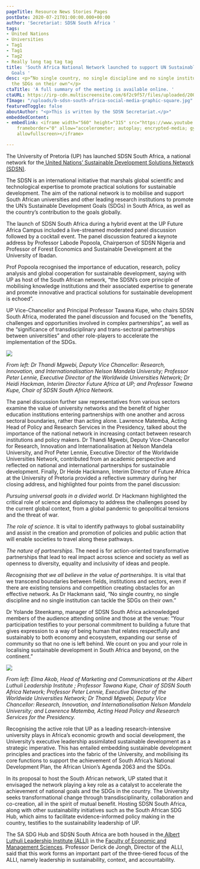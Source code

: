 ```yaml
---
pageTitle: Resource News Stories Pages
postDate: 2020-07-21T01:00:00.000+00:00
author: 'Secretariat: SDSN South Africa '
tags:
- United Nations
- Universities
- Tag1
- Tag1
- Tag2
- Really long tag tag tag
title: 'South Africa National Network launched to support UN Sustainable Development
  Goals '
desc: <p>“No single country, no single discipline and no single institution can tackle
  the SDGs on their own"</p>
ctaTitle: 'A full summary of the meeting is available online. '
ctaURL: https://irp-cdn.multiscreensite.com/6f2c9f57/files/uploaded/200716%20Summary%20University%20Sector%20Support%20to%20SDGs.pdf
fImage: "/uploads/b-sdsn-south-africa-social-media-graphic-square.jpg"
featuredToggle: false
aboutAuthor: "<p>This is written by the SDSN Secretariat.</p>"
embeddedContent:
- embedlink: <iframe width="560" height="315" src="https://www.youtube.com/embed/2JSRLGzCYO0"
    frameborder="0" allow="accelerometer; autoplay; encrypted-media; gyroscope; picture-in-picture"
    allowfullscreen></iframe>

---
```

The University of Pretoria (UP) has launched SDSN South Africa, a national network for the[ United Nations’ Sustainable Development Solutions Network (SDSN)](https://www.unsdsn.org/).

The SDSN is an international initiative that marshals global scientific and technological expertise to promote practical solutions for sustainable development. The aim of the national network is to mobilise and support South African universities and other leading research institutions to promote the UN’s Sustainable Development Goals (SDGs) in South Africa, as well as the country’s contribution to the goals globally.

The launch of SDSN South Africa during a hybrid event at the UP Future Africa Campus included a live-streamed moderated panel discussion followed by a cocktail event. The panel discussion featured a keynote address by Professor Labode Popoola, Chairperson of SDSN Nigeria and Professor of Forest Economics and Sustainable Development at the University of Ibadan.

Prof Popoola recognised the importance of education, research, policy analysis and global cooperation for sustainable development, saying with UP as host of the South African network, “the SDSN’s core principle of mobilising knowledge institutions and their associated expertise to generate and promote innovative and practical solutions for sustainable development is echoed”.

UP Vice-Chancellor and Principal Professor Tawana Kupe, who chairs SDSN South Africa, moderated the panel discussion and focused on the “benefits, challenges and opportunities involved in complex partnerships”, as well as the “significance of transdisciplinary and trans-sectoral partnerships between universities” and other role-players to accelerate the implementation of the SDGs.

![](https://www.up.ac.za/media/shared/1/2022/March%202022/sdsnlaunch450.zp216571.jpg)

_From left: Dr Thandi Mgwebi, Deputy Vice Chancellor: Research, Innovation, and Internationalisation Nelson Mandela University; Professor Peter Lennie, Executive Director of the Worldwide Universities Network; Dr Heidi Hackman, Interim Director Future Africa at UP; and Professor Tawana Kupe, Chair of SDSN South Africa Network._

The panel discussion further saw representatives from various sectors examine the value of university networks and the benefit of higher education institutions entering partnerships with one another and across sectoral boundaries, rather than acting alone. Lawrence Matemba, Acting Head of Policy and Research Services in the Presidency, talked about the importance of the national network in increasing contact between research institutions and policy makers. Dr Thandi Mgwebi, Deputy Vice-Chancellor for Research, Innovation and Internationalisation at Nelson Mandela University, and Prof Peter Lennie, Executive Director of the Worldwide Universities Network, contributed from an academic perspective and reflected on national and international partnerships for sustainable development. Finally, Dr Heide Hackmann, Interim Director of Future Africa at the University of Pretoria provided a reflective summary during her closing address, and highlighted four points from the panel discussion:

_Pursuing universal goals in a divided world_. Dr Hackmann highlighted the critical role of science and diplomacy to address the challenges posed by the current global context, from a global pandemic to geopolitical tensions and the threat of war.

_The role of science_. It is vital to identify pathways to global sustainability and assist in the creation and promotion of policies and public action that will enable societies to travel along these pathways.

_The nature of partnerships_. The need is for action-oriented transformative partnerships that lead to real impact across science and society as well as openness to diversity, equality and inclusivity of ideas and people.

_Recognising that we all believe in the value of partnerships_. It is vital that we transcend boundaries between fields, institutions and sectors, even if there are existing tensions and competition creating obstacles for an effective network. As Dr Hackmann said, “No single country, no single discipline and no single institution can tackle the SDGs on their own.”

Dr Yolande Steenkamp, manager of SDSN South Africa acknowledged members of the audience attending online and those at the venue: “Your participation testifies to your personal commitment to building a future that gives expression to a way of being human that relates respectfully and sustainably to both economy and ecosystem, expanding our sense of community so that no one is left behind. We count on you and your role in localising sustainable development in South Africa and beyond, on the continent.”

![](https://www.up.ac.za/media/shared/1/2022/March%202022/sdsnlaunch500.zp216572.jpg)

_From left: Elma Akob, Head of Marketing and Communications at the Albert Luthuli Leadership Institute ; Professor Tawana Kupe, Chair of SDSN South Africa Network; Professor Peter Lennie, Executive Director of the Worldwide Universities Network; Dr Thandi Mgwebi, Deputy Vice Chancellor: Research, Innovation, and Internationalisation Nelson Mandela University; and Lawrence Matemba, Acting Head Policy and Research Services for the Presidency._

Recognising the active role that UP as a leading research-intensive university plays in Africa’s economic growth and social development, the University’s executive leadership assimilated sustainable development as a strategic imperative. This has entailed embedding sustainable development principles and practices into the fabric of the University, and mobilising its core functions to support the achievement of South Africa’s National Development Plan, the African Union’s Agenda 2063 and the SDGs.

In its proposal to host the South African network, UP stated that it envisaged the network playing a key role as a catalyst to accelerate the achievement of national goals and the SDGs in the country. The University seeks transformational change through transdisciplinarity, collaboration and co-creation, all in the spirit of mutual benefit. Hosting SDSN South Africa, along with other sustainability initiatives such as the South African SDG Hub, which aims to facilitate evidence-informed policy making in the country, testifies to the sustainability leadership of UP.

The SA SDG Hub and SDSN South Africa are both housed in the[ Albert Luthuli Leadership Institute (ALLI)](https://www.up.ac.za/albert-luthuli-leadership-institute) in the [Faculty of Economic and Management Sciences](https://www.up.ac.za/faculty-of-economic-and-management-sciences). Professor Derick de Jongh, Director of the ALLI, said that this work forms an important part of the three-tiered focus of the ALLI, namely leadership in sustainability, context, and accountability.